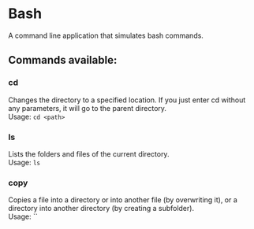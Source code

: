 # Bash
A command line application that simulates bash commands.


## Commands available:
### cd
Changes the directory to a specified location. If you just enter cd without any parameters, it will go to the parent directory. <br>
Usage: `cd <path>`

### ls
Lists the folders and files of the current directory. <br>
Usage: `ls`

### copy
Copies a file into a directory or into another file (by overwriting it), or a directory into another directory (by creating a subfolder). <br>
Usage: ``

